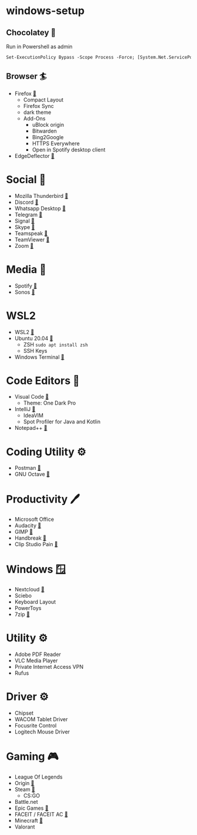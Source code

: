 # windows-setup

## Chocolatey 🍫
Run in Powershell as admin
```ps
Set-ExecutionPolicy Bypass -Scope Process -Force; [System.Net.ServicePointManager]::SecurityProtocol = [System.Net.ServicePointManager]::SecurityProtocol -bor 3072; iex ((New-Object System.Net.WebClient).DownloadString('https://community.chocolatey.org/install.ps1'))
```

## Browser 🏄
* Firefox [🍫](https://community.chocolatey.org/packages/Firefox)
	* Compact Layout
	* Firefox Sync
	* dark theme
  * Add-Ons
	  * uBlock origin
	  * Bitwarden
	  * Bing2Google
	  * HTTPS Everywhere
	  * Open in Spotify desktop client
* EdgeDeflector [🍫](https://community.chocolatey.org/packages/edge-deflector)

# Social 💬
 * Mozilla Thunderbird [🍫](https://community.chocolatey.org/packages/Thunderbird)
 * Discord [🍫](https://community.chocolatey.org/packages/discord.install)
 * Whatsapp Desktop [🍫](https://community.chocolatey.org/packages/whatsapp)
 * Telegram [🍫](https://community.chocolatey.org/packages/telegram.install)
 * Signal [🍫](https://community.chocolatey.org/packages/signal.install)
 * Skype [🍫](https://community.chocolatey.org/packages/skype)
 * Teamspeak [🍫](https://community.chocolatey.org/packages/teamspeak)
 * TeamViewer [🍫](https://community.chocolatey.org/packages/teamviewer)
 * Zoom [🍫](https://community.chocolatey.org/packages/zoom)

# Media 🎵
 * Spotify [🍫](https://community.chocolatey.org/packages/spotify)
 * Sonos [🍫](https://community.chocolatey.org/packages/sonos-controller)

# WSL2
 * WSL2 [🍫](https://community.chocolatey.org/packages/wsl2)
 * Ubuntu 20.04 [🍫](https://community.chocolatey.org/packages/wsl-ubuntu-2004)
	* ZSH `sudo apt install zsh`
	* SSH Keys
* Windows Terminal [🍫](https://community.chocolatey.org/packages/microsoft-windows-terminal)

# Code Editors 📝
 * Visual Code [🍫](https://community.chocolatey.org/packages/vscode)
	* Theme: One Dark Pro 
 * IntelliJ [🍫](https://community.chocolatey.org/packages/intellijidea-ultimate)
	* IdeaVIM
	* Spot Profiler for Java and Kotlin
* Notepad++ [🍫](https://community.chocolatey.org/packages/notepadplusplus)

# Coding Utility ⚙️
 * Postman [🍫](https://community.chocolatey.org/packages/postman)
 * GNU Octave [🍫](https://community.chocolatey.org/packages/octave)
 
# Productivity 🖊️
 * Microsoft Office
 * Audacity [🍫](https://community.chocolatey.org/packages/audacity)
 * GIMP [🍫](https://community.chocolatey.org/packages/gimp)
 * Handbreak [🍫](https://community.chocolatey.org/packages/handbreak)
 * Clip Studio Pain [🍫](https://community.chocolatey.org/packages/clipstudio-paint)

# Windows 🪟
 * Nextcloud [🍫](https://community.chocolatey.org/packages/nextcloud-client)
 * Sciebo
 * Keyboard Layout
 * PowerToys
 * 7zip [🍫](https://community.chocolatey.org/packages/7zip)

# Utility ⚙️
 * Adobe PDF Reader
 * VLC Media Player
 * Private Internet Access VPN
 * Rufus
 
# Driver ⚙️
 * Chipset
 * WACOM Tablet Driver
 * Focusrite Control
 * Logitech Mouse Driver
 
# Gaming 🎮
 * League Of Legends
 * Origin [🍫](https://community.chocolatey.org/packages/origin)
 * Steam [🍫](https://community.chocolatey.org/packages/steam-client)
	* CS:GO
 * Battle.net
 * Epic Games [🍫](https://community.chocolatey.org/packages/epicgameslauncher)
 * FACEIT / FACEIT AC [🍫](https://community.chocolatey.org/packages/faceit)
 * Minecraft [🍫](https://community.chocolatey.org/packages/minecraft-launcher)
 * Valorant
